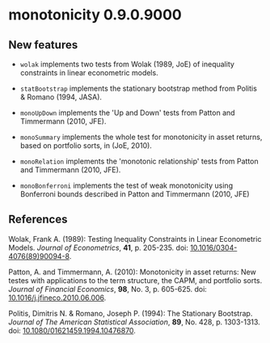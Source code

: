 # monotonicity 0.9.0.9000
## New features

* `wolak` implements two tests from Wolak (1989, JoE) of inequality constraints in linear econometric models.

* `statBootstrap` implements the stationary bootstrap method from Politis & Romano (1994, JASA). 

* `monoUpDown` implements the 'Up and Down' tests from Patton and Timmermann (2010, JFE).

* `monoSummary` implements the whole test for monotonicity in asset returns, based on portfolio sorts, in (JoE, 2010).

* `monoRelation` implements the 'monotonic relationship' tests from Patton and Timmermann (2010, JFE).

* `monoBonferroni` implements the test of weak monotonicity using Bonferroni bounds described in Patton and Timmermann (2010, JFE)

## References
  Wolak, Frank A. (1989):
  Testing Inequality Constraints in Linear Econometric Models.
  *Journal of Econometrics*, **41**, p. 205-235.
  doi: [10.1016/0304-4076(89)90094-8](https://doi.org/10.1016/0304-4076(89)90094-8).
  
   Patton, A. and Timmermann, A. (2010):
  Monotonicity in asset returns: New testes with applications to the term structure, the CAPM, and portfolio sorts.
  *Journal of Financial Economics*, **98**, No. 3, p. 605-625.
  doi: [10.1016/j.jfineco.2010.06.006](https://doi.org/10.1016/j.jfineco.2010.06.006).
  
  Politis, Dimitris N. & Romano, Joseph P. (1994): The Stationary Bootstrap.
  *Journal of The American Statistical Association*,
  **89**, No. 428, p. 1303-1313. doi: [10.1080/01621459.1994.10476870](https://doi.org/10.1080/01621459.1994.10476870).
